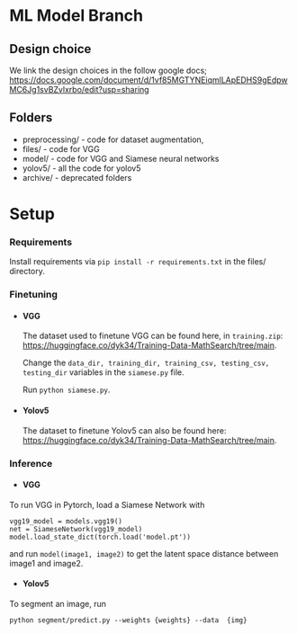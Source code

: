 # ML Model Branch

## Design choice

We link the design choices in the follow google docs;
https://docs.google.com/document/d/1vf85MGTYNEiqmlLApEDHS9gEdpwMC6Jg1svBZvlxrbo/edit?usp=sharing

## Folders

- preprocessing/ - code for dataset augmentation, 
- files/ - code for VGG
- model/ - code for VGG and Siamese neural networks
- yolov5/ - all the code for yolov5
- archive/ - deprecated folders 

# Setup

### Requirements
Install requirements via `pip install -r requirements.txt` in the files/ directory.
### Finetuning

- #### VGG 
    The dataset used to finetune VGG can be found here, in `training.zip`: https://huggingface.co/dyk34/Training-Data-MathSearch/tree/main.

    Change the `data_dir, training_dir, training_csv, testing_csv, testing_dir` variables in the `siamese.py` file.

    Run `python siamese.py`.

- #### Yolov5
    The dataset to finetune Yolov5 can also be found here: https://huggingface.co/dyk34/Training-Data-MathSearch/tree/main.


### Inference
- #### VGG
To run VGG in Pytorch, load a Siamese Network with 
```
vgg19_model = models.vgg19()
net = SiameseNetwork(vgg19_model)
model.load_state_dict(torch.load('model.pt'))
```

and run `model(image1, image2)` to get the latent space distance between image1 and image2.


- #### Yolov5
To segment an image, run

`python segment/predict.py --weights {weights} --data  {img}`
